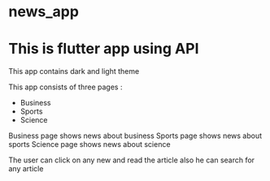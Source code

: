 # news_app

# This is flutter app using API

This app contains dark and light theme

This app consists of three pages :
- Business 
- Sports 
- Science 

Business page shows news about business
Sports page shows news about sports
Science page shows news about science

The user can click on any new and read the article also he can search for any article

